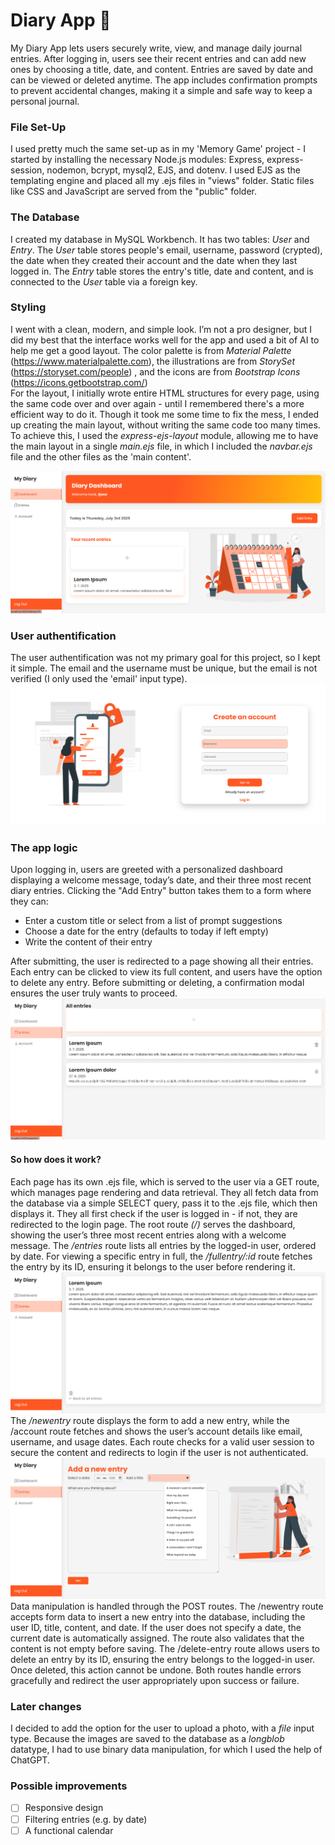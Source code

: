 # Diary App 📖
My Diary App lets users securely write, view, and manage daily journal entries. After logging in, users see their recent entries and can add new ones by choosing a title, date, and content. Entries are saved by date and can be viewed or deleted anytime. The app includes confirmation prompts to prevent accidental changes, making it a simple and safe way to keep a personal journal.

### File Set-Up
I used pretty much the same set-up as in my 'Memory Game' project - I started by installing the necessary Node.js modules: Express, express-session, nodemon, bcrypt, mysql2, EJS, and dotenv. I used EJS as the templating engine and placed all my .ejs files in "views" folder. Static files like CSS and JavaScript are served from the "public" folder. 

### The Database
I created my database in MySQL Workbench. It has two tables: *User* and *Entry*.
The *User* table stores people's email, username, password (crypted), the date when they created their account and the date when they last logged in.
The *Entry* table stores the entry's title, date and content, and is connected to the *User* table via a foreign key.

### Styling
I went with a clean, modern, and simple look. I’m not a pro designer, but I did my best that the interface works well for the app and used a bit of AI to help me get a good layout.
The color palette is from *Material Palette* (https://www.materialpalette.com), the illustrations are from *StorySet* (https://storyset.com/people) , and the icons are from *Bootstrap Icons* (https://icons.getbootstrap.com/)  
For the layout, I initially wrote entire HTML structures for every page, using the same code over and over again - until I remembered there's a more efficient way to do it. Though it took me some time to fix the mess, I ended up creating the main layout, without writing the same code too many times. To achieve this, I used the *express-ejs-layout* module, allowing me to have the main layout in a single *main.ejs* file, in which I included the *navbar.ejs* file and the other files as the 'main content'.

![Screenshot of the project interface](assets/screenshot3.png)

### User authentification
The user authentification was not my primary goal for this project, so I kept it simple. The email and the username must be unique, but the email is not verified (I only used the 'email' input type).
![Screenshot of the project interface](assets/screenshot1.png)

### The app logic
Upon logging in, users are greeted with a personalized dashboard displaying a welcome message, today’s date, and their three most recent diary entries.
Clicking the "Add Entry" button takes them to a form where they can:
- Enter a custom title or select from a list of prompt suggestions
- Choose a date for the entry (defaults to today if left empty)
- Write the content of their entry
    
After submitting, the user is redirected to a page showing all their entries. Each entry can be clicked to view its full content, and users have the option to delete any entry. Before submitting or deleting, a confirmation modal ensures the user truly wants to proceed.
![Screenshot of the project interface](assets/screenshot5.png) 
#### So how does it work?
Each page has its own .ejs file, which is served to the user via a GET route, which manages page rendering and data retrieval. They all fetch data from the database via a simple SELECT query, pass it to the .ejs file, which then displays it. They all first check if the user is logged in - if not, they are redirected to the login page.
The root route *(/)* serves the dashboard, showing the user’s three most recent entries along with a welcome message. The */entries* route lists all entries by the logged-in user, ordered by date. For viewing a specific entry in full, the */fullentry/:id* route fetches the entry by its ID, ensuring it belongs to the user before rendering it.   
![Screenshot of the project interface](assets/screenshot4.png)
The */newentry* route displays the form to add a new entry, while the /account route fetches and shows the user’s account details like email, username, and usage dates. Each route checks for a valid user session to secure the content and redirects to login if the user is not authenticated.
![Screenshot of the project interface](assets/screenshot6.png)
Data manipulation is handled through the POST routes. The /newentry route accepts form data to insert a new entry into the database, including the user ID, title, content, and date. If the user does not specify a date, the current date is automatically assigned. The route also validates that the content is not empty before saving. The /delete-entry route allows users to delete an entry by its ID, ensuring the entry belongs to the logged-in user. Once deleted, this action cannot be undone. Both routes handle errors gracefully and redirect the user appropriately upon success or failure.

### Later changes
I decided to add the option for the user to upload a photo, with a *file* input type. Because the images are saved to the database as a *longblob* datatype, I had to use binary data manipulation, for which I used the help of ChatGPT.

### Possible improvements
- [ ] Responsive design
- [ ] Filtering entries (e.g. by date)
- [ ] A functional calendar
